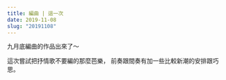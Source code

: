 ```yaml
---
title: 編曲 | 這一次
date: 2019-11-08
slug: "20191108"
---
```


九月底編曲的作品出來了～

這次嘗試把抒情歌不要編的那麼芭樂，
前奏跟間奏有加一些比較新潮的安排跟巧思。
